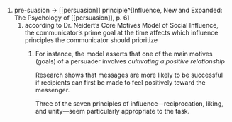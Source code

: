 1. pre-suasion → [[persuasion]] principle^[Influence, New and Expanded: The Psychology of [[persuasion]], p. 6]
	1. according to Dr. Neidert’s Core Motives Model of Social Influence, the communicator’s prime goal at the time affects which influence principles the communicator should prioritize
		1. For instance, the model asserts that one of the main motives (goals) of a persuader involves _cultivating a positive relationship_

			Research shows that messages are more likely to be successful if recipients can first be made to feel positively toward the messenger.
			
			Three of the seven principles of influence—reciprocation, liking, and unity—seem particularly appropriate to the task.